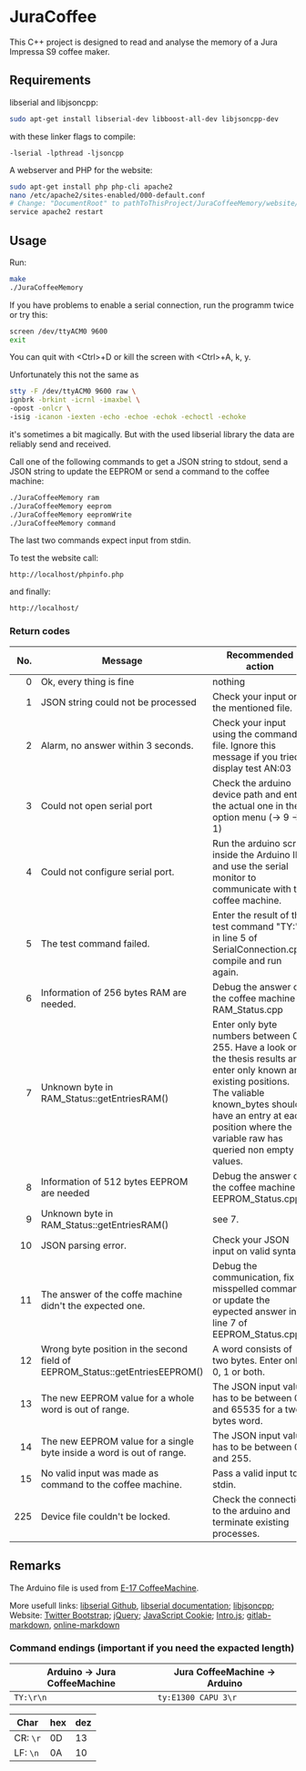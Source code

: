 # JuraCoffee
This C++ project is designed to read and analyse the memory of a Jura Impressa S9 coffee maker.

## Requirements
libserial and libjsoncpp:
```sh
sudo apt-get install libserial-dev libboost-all-dev libjsoncpp-dev
```

with these linker flags to compile:
```
-lserial -lpthread -ljsoncpp
```

A webserver and PHP for the website:
```sh
sudo apt-get install php php-cli apache2
nano /etc/apache2/sites-enabled/000-default.conf
# Change: "DocumentRoot" to pathToThisProject/JuraCoffeeMemory/website/
service apache2 restart
```

## Usage
Run:
```sh
make
./JuraCoffeeMemory
```

If you have problems to enable a serial connection, run the programm twice or try this:
```sh
screen /dev/ttyACM0 9600
exit
```
You can quit with \<Ctrl\>+D or kill the screen with \<Ctrl\>+A, k, y.

Unfortunately this not the same as
```sh
stty -F /dev/ttyACM0 9600 raw \
ignbrk -brkint -icrnl -imaxbel \
-opost -onlcr \
-isig -icanon -iexten -echo -echoe -echok -echoctl -echoke
```
it's sometimes a bit magically. But with the used libserial library the data are reliably send and received.

Call one of the following commands to get a JSON string to stdout, send a JSON string to update the EEPROM or send a command to the coffee machine:
```sh
./JuraCoffeeMemory ram
./JuraCoffeeMemory eeprom
./JuraCoffeeMemory eepromWrite
./JuraCoffeeMemory command
```
The last two commands expect input from stdin.

To test the website call:
```http
http://localhost/phpinfo.php
```
and finally:
```http
http://localhost/
```

### Return codes
| No. | Message | Recommended action |
| ---: | --- | --- |
|   0 | Ok, every thing is fine | nothing |
|   1 | JSON string could not be processed | Check your input or the mentioned file. |
|   2 | Alarm, no answer within 3 seconds. | Check your input using the commands file. Ignore this message if you tried a display test AN:03 |
|   3 | Could not open serial port | Check the arduino device path and enter the actual one in the option menu (-> 9 -> 1) |
|   4 | Could not configure serial port. | Run the arduino script inside the Arduino IDE and use the serial monitor to communicate with the coffee machine. |
|   5 | The test command failed. | Enter the result of the test command "TY:" in line 5 of SerialConnection.cpp, compile and run again. |
|   6 | Information of 256 bytes RAM are needed. | Debug the answer of the coffee machine in RAM_Status.cpp |
|   7 | Unknown byte in RAM_Status::getEntriesRAM() | Enter only byte numbers between 0-255. Have a look on the thesis results and enter only known and existing positions. The valiable known_bytes should have an entry at each position where the variable raw has queried non empty values. |
|   8 | Information of 512 bytes EEPROM are needed | Debug the answer of the coffee machine in EEPROM_Status.cpp |
|   9 | Unknown byte in RAM_Status::getEntriesRAM() | see 7. |
|  10 | JSON parsing error. | Check your JSON input on valid syntax. |
|  11 | The answer of the coffe machine didn't the expected one. | Debug the communication, fix a misspelled command or update the eypected answer in line 7 of EEPROM_Status.cpp |
|  12 | Wrong byte position in the second field of EEPROM_Status::getEntriesEEPROM() | A word consists of two bytes. Enter only 0, 1 or both. |
|  13 | The new EEPROM value for a whole word is out of range. | The JSON input value has to be between 0 and 65535 for a two bytes word. |
|  14 | The new EEPROM value for a single byte inside a word is out of range. | The JSON input value has to be between 0 and 255. |
|  15 | No valid input was made as command to the coffee machine. | Pass a valid input to stdin. |
| 225 | Device file couldn't be locked. | Check the connection to the arduino and terminate existing processes. |


## Remarks
The Arduino file is used from [E-17 CoffeeMachine](https://collaborating.tuhh.de/e-17/General/CoffeeMachine/tree/master/arduino).

More usefull links:
[libserial Github](https://github.com/crayzeewulf/libserial), [libserial documentation](https://libserial.readthedocs.io/en/latest/index.html);
[libjsoncpp](https://en.wikibooks.org/wiki/JsonCpp);
Website: [Twitter Bootstrap](https://getbootstrap.com/); [jQuery](https://jquery.com/); [JavaScript Cookie](https://github.com/js-cookie/js-cookie); [Intro.js](https://introjs.com/); 
[gitlab-markdown](https://collaborating.tuhh.de/help/user/markdown.md), [online-markdown](https://dillinger.io/)

### Command endings (important if you need the expacted length)
| Arduino -> Jura CoffeeMachine | Jura CoffeeMachine -> Arduino |
| ----------------------------- | ----------------------------- |
| ```TY:\r\n```                 | ```ty:E1300 CAPU 3\r```       |

| Char         | hex | dez |
| ------------ | --- | --- |
| CR: ```\r``` | 0D  | 13  |
| LF: ```\n``` | 0A  | 10  |



